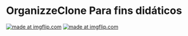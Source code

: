 # OrganizzeClone Para fins didáticos
<a href="https://imgflip.com/gif/39sdg0"><img src="https://i.imgflip.com/39sdg0.gif" title="made at imgflip.com"/></a>
<a href="https://imgflip.com/gif/39se4l"><img src="https://i.imgflip.com/39se4l.gif" title="made at imgflip.com"/></a>
